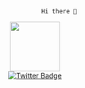                                          Hi there 👋
<div id="header" align="center">
  <img src="https://media.giphy.com/media/ny7UCd6JETnmE/giphy.gif" width="100"/>
</div>
<div id="badges" align="center">
  <a href="https://twitter.com/mishakakdela">
    <img src="https://img.shields.io/badge/Twitter-blue?style=for-the-badge&logo=twitter&logoColor=white" alt="Twitter Badge"/>
  </a>
</div>
<h1>
 

<!--
**Muzic13/muzic13** is a ✨ _special_ ✨ repository because its `README.md` (this file) appears on your GitHub profile.

Here are some ideas to get you started:

- 🔭 I’m currently working on ...
- 🌱 I’m currently learning ...
- 👯 I’m looking to collaborate on ...
- 🤔 I’m looking for help with ...
- 💬 Ask me about ...
- 📫 How to reach me: ...
- 😄 Pronouns: ...
- ⚡ Fun fact: ...
<img src="https://komarev.com/ghpvc/?username=Muzic13&style=flat-square&color=blue" alt=""/>

-->
